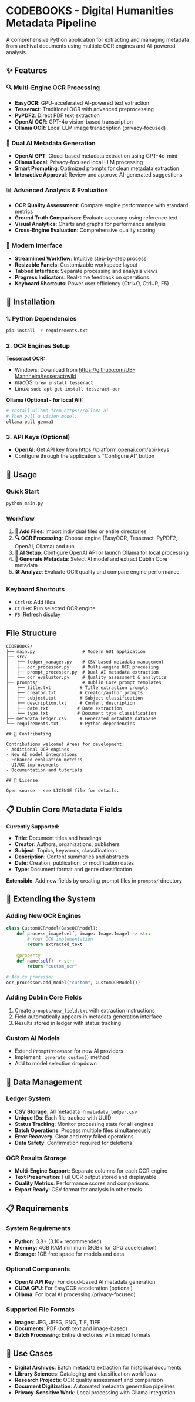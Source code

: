 # CODEBOOKS - Digital Humanities Metadata Pipeline

A comprehensive Python application for extracting and managing metadata from archival documents using multiple OCR engines and AI-powered analysis.

## ✨ Features

### 🔍 **Multi-Engine OCR Processing**
- **EasyOCR**: GPU-accelerated AI-powered text extraction
- **Tesseract**: Traditional OCR with advanced preprocessing
- **PyPDF2**: Direct PDF text extraction
- **OpenAI OCR**: GPT-4o vision-based transcription
- **Ollama OCR**: Local LLM image transcription (privacy-focused)

### 🤖 **Dual AI Metadata Generation**
- **OpenAI GPT**: Cloud-based metadata extraction using GPT-4o-mini
- **Ollama Local**: Privacy-focused local LLM processing
- **Smart Prompting**: Optimized prompts for clean metadata extraction
- **Interactive Approval**: Review and approve AI-generated suggestions

### 📊 **Advanced Analysis & Evaluation**
- **OCR Quality Assessment**: Compare engine performance with standard metrics
- **Ground Truth Comparison**: Evaluate accuracy using reference text
- **Visual Analytics**: Charts and graphs for performance analysis
- **Cross-Engine Evaluation**: Comprehensive quality scoring

### 🎨 **Modern Interface**
- **Streamlined Workflow**: Intuitive step-by-step process
- **Resizable Panels**: Customizable workspace layout
- **Tabbed Interface**: Separate processing and analysis views
- **Progress Indicators**: Real-time feedback on operations
- **Keyboard Shortcuts**: Power user efficiency (Ctrl+O, Ctrl+R, F5)

## 🚀 Installation

### 1. Python Dependencies
```bash
pip install -r requirements.txt
```

### 2. OCR Engines Setup

**Tesseract OCR:**
- Windows: Download from https://github.com/UB-Mannheim/tesseract/wiki
- macOS: `brew install tesseract`
- Linux: `sudo apt-get install tesseract-ocr`

**Ollama (Optional - for local AI):**
```bash
# Install Ollama from https://ollama.ai
# Then pull a vision model:
ollama pull gemma3
```

### 3. API Keys (Optional)
- **OpenAI**: Get API key from https://platform.openai.com/api-keys
- Configure through the application's "Configure AI" button

## 📖 Usage

### Quick Start
```bash
python main.py
```

### Workflow
1. **📁 Add Files**: Import individual files or entire directories
2. **🔍 OCR Processing**: Choose engine (EasyOCR, Tesseract, PyPDF2, OpenAI, Ollama) and run
3. **🤖 AI Setup**: Configure OpenAI API or launch Ollama for local processing
4. **📝 Generate Metadata**: Select AI model and extract Dublin Core metadata
5. **🛠️ Analyze**: Evaluate OCR quality and compare engine performance

### Keyboard Shortcuts
- `Ctrl+O`: Add files
- `Ctrl+R`: Run selected OCR engine
- `F5`: Refresh display

## File Structure

```
CODEBOOKS/
├── main.py                  # Modern GUI application
├── src/
│   ├── ledger_manager.py    # CSV-based metadata management
│   ├── ocr_processor.py     # Multi-engine OCR processing
│   ├── prompt_processor.py  # Dual AI metadata extraction
│   └── ocr_evaluator.py     # Quality assessment & analytics
├── prompts/                 # Dublin Core prompt templates
│   ├── title.txt           # Title extraction prompts
│   ├── creator.txt         # Creator/author prompts
│   ├── subject.txt         # Subject classification
│   ├── description.txt     # Content description
│   ├── date.txt           # Date extraction
│   └── type.txt           # Document type classification
├── metadata_ledger.csv     # Generated metadata database
└── requirements.txt        # Python dependencies

## 🤝 Contributing

Contributions welcome! Areas for development:
- Additional OCR engines
- New AI model integrations  
- Enhanced evaluation metrics
- UI/UX improvements
- Documentation and tutorials

## 📄 License

Open source - see LICENSE file for details.
```

## 📋 Dublin Core Metadata Fields

**Currently Supported:**
- **Title**: Document titles and headings
- **Creator**: Authors, organizations, publishers
- **Subject**: Topics, keywords, classifications
- **Description**: Content summaries and abstracts
- **Date**: Creation, publication, or modification dates
- **Type**: Document format and genre classification

**Extensible**: Add new fields by creating prompt files in `prompts/` directory

## 🔧 Extending the System

### Adding New OCR Engines
```python
class CustomOCRModel(BaseOCRModel):
    def process_image(self, image: Image.Image) -> str:
        # Your OCR implementation
        return extracted_text
    
    @property
    def name(self) -> str:
        return "custom_ocr"

# Add to processor
ocr_processor.add_model("custom", CustomOCRModel())
```

### Adding Dublin Core Fields
1. Create `prompts/new_field.txt` with extraction instructions
2. Field automatically appears in metadata generation interface
3. Results stored in ledger with status tracking

### Custom AI Models
- Extend `PromptProcessor` for new AI providers
- Implement `_generate_custom()` method
- Add to model selection dropdown

## 💾 Data Management

### Ledger System
- **CSV Storage**: All metadata in `metadata_ledger.csv`
- **Unique IDs**: Each file tracked with UUID
- **Status Tracking**: Monitor processing state for all engines
- **Batch Operations**: Process multiple files simultaneously
- **Error Recovery**: Clear and retry failed operations
- **Data Safety**: Confirmation required for deletions

### OCR Results Storage
- **Multi-Engine Support**: Separate columns for each OCR engine
- **Text Preservation**: Full OCR output stored and displayable
- **Quality Metrics**: Performance scores and comparisons
- **Export Ready**: CSV format for analysis in other tools

## 📋 Requirements

### System Requirements
- **Python**: 3.8+ (3.10+ recommended)
- **Memory**: 4GB RAM minimum (8GB+ for GPU acceleration)
- **Storage**: 1GB free space for models and data

### Optional Components
- **OpenAI API Key**: For cloud-based AI metadata generation
- **CUDA GPU**: For EasyOCR acceleration (optional)
- **Ollama**: For local AI processing (privacy-focused)

### Supported File Formats
- **Images**: JPG, JPEG, PNG, TIF, TIFF
- **Documents**: PDF (both text and image-based)
- **Batch Processing**: Entire directories with mixed formats

## 🎯 Use Cases

- **Digital Archives**: Batch metadata extraction for historical documents
- **Library Sciences**: Cataloging and classification workflows
- **Research Projects**: OCR quality assessment and comparison
- **Document Digitization**: Automated metadata generation pipelines
- **Privacy-Sensitive Work**: Local processing with Ollama integration